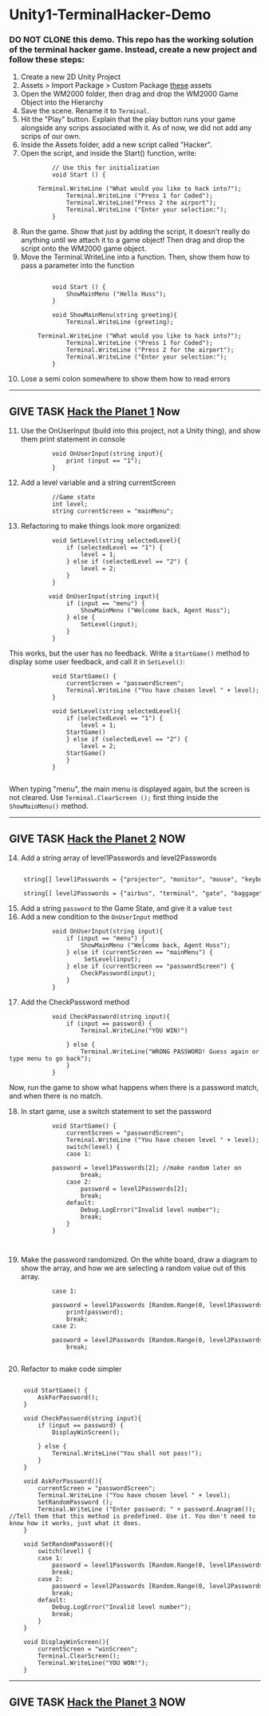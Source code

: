 # Unity1-TerminalHacker-Demo

### DO NOT CLONE this demo. This repo has the working solution of the terminal hacker game.  Instead, create a new project and follow these steps:

1. Create a new 2D Unity Project
2. Assets > Import Package > Custom Package [these](https://drive.google.com/open?id=1_0dUHQ9KFmEfOyo2VTyzJjP1_0q5wjiR) assets
3. Open the WM2000 folder, then drag and drop the WM2000 Game Object into the Hierarchy
4. Save the scene. Rename it to `Terminal`.
5. Hit the "Play" button. Explain that the play button runs your game alongside any scrips associated with it. As of now, we did not add any scrips of our own.
6. Inside the Assets folder, add a new script called "Hacker".
7. Open the script, and inside the Start() function, write:

```
		    // Use this for initialization
		    void Start () {
		        Terminal.WriteLine ("What would you like to hack into?");
		        Terminal.WriteLine ("Press 1 for Coded");
		        Terminal.WriteLine("Press 2 the airport");
		        Terminal.WriteLine ("Enter your selection:");
		    }
```
		
8. Run the game. Show that just by adding the script, it doesn't really do anything until we attach it to a game object! Then drag and drop the script onto the WM2000 game object.
9. Move the Terminal.WriteLine into a function. Then, show them how to pass a parameter into the function

```

		    void Start () {
		        ShowMainMenu ("Hello Huss");
		    }
		
		    void ShowMainMenu(string greeting){
		        Terminal.WriteLine (greeting);
		        Terminal.WriteLine ("What would you like to hack into?");
		        Terminal.WriteLine ("Press 1 for Coded");
		        Terminal.WriteLine ("Press 2 for the airport");
		        Terminal.WriteLine ("Enter your selection:");
		    }
```
		   
		
10. Lose a semi colon somewhere to show them how to read errors
------------------------------------------------------------------
GIVE TASK [Hack the Planet 1](https://warehouse.joincoded.com/assignments/tasks/unity/03-hack-the-planet-1-main-menu/) Now
------------------------------------------------------------------
11. Use the OnUserInput (build into this project, not a Unity thing), and show them print statement in console
```
		    void OnUserInput(string input){
		        print (input == "1");
		    }
```
		
12. Add a level variable and a string currentScreen
```
		    //Game state
		    int level;
		    string currentScreen = "mainMenu";
```
		
13. Refactoring to make things look more organized:

```
		    void SetLevel(string selectedLevel){
		        if (selectedLevel == "1") {
		            level = 1;
		        } else if (selectedLevel == "2") {
		            level = 2;
		        }
		    }
		    
		   void OnUserInput(string input){
		        if (input == "menu") {
		            ShowMainMenu ("Welcome back, Agent Huss");
		        } else {
		            SetLevel(input);
		        }
		    }
```

This works, but the user has no feedback. Write a `StartGame()` method to display some user feedback, and call it in `SetLevel()`:

```
		    void StartGame() {
		    	currentScreen = "passwordScreen";
		        Terminal.WriteLine ("You have chosen level " + level);
		    }
		    
		    void SetLevel(string selectedLevel){
		        if (selectedLevel == "1") {
		            level = 1;
			    StartGame()
		        } else if (selectedLevel == "2") {
		            level = 2;
			    StartGame()
		        }
		    }
		   
```
When typing "menu", the main menu is displayed again, but the screen is not cleared. Use `Terminal.ClearScreen ();` first thing inside the `ShowMainMenu()` method. 

--------------------------------------------------------------------------------
GIVE TASK [Hack the Planet 2](https://warehouse.joincoded.com/assignments/tasks/unity/04-hack-the-planet-2-functions/) NOW
--------------------------------------------------------------------------------
14. Add a string array of level1Passwords and level2Passwords
```
		    string[] level1Passwords = {"projector", "monitor", "mouse", "keyboard"};
		    string[] level2Passwords = {"airbus", "terminal", "gate", "baggage"}; 
```
		
15. Add a string `password` to the Game State, and give it a value `test`
16. Add a new condition to the `OnUserInput` method

```
		    void OnUserInput(string input){
		        if (input == "menu") {
		            ShowMainMenu ("Welcome back, Agent Huss");
		        } else if (currentScreen == "mainMenu") {
		             SetLevel(input);
		        } else if (currentScreen == "passwordScreen") {
		            CheckPassword(input);
		        }
		    } 
```

17. Add the CheckPassword method
```
		    void CheckPassword(string input){
		        if (input == password) {
		            Terminal.WriteLine("YOU WIN!")
		
		        } else {
		            Terminal.WriteLine("WRONG PASSWORD! Guess again or type menu to go back");
		        }
		    }		  
```

Now, run the game to show what happens when there is a password match, and when there is no match. 
		 
18. In start game, use a switch statement to set the password

```
		    void StartGame() {
		        currentScreen = "passwordScreen";
		        Terminal.WriteLine ("You have chosen level " + level);
		        switch(level) {
		        case 1: 
		            password = level1Passwords[2]; //make random later on
		            break;
		        case 2:
		            password = level2Passwords[2];
		            break;
		        default:
		            Debug.LogError("Invalid level number");
		            break;
		        }
		    } 
```
		     
		
19. Make the password randomized. On the white board, draw a diagram to show the array, and how we are selecting a random value out of this array.

```
	        case 1: 
	            password = level1Passwords [Random.Range(0, level1Passwords.Length)]; //make random later on
	            print(password);
	            break;
	        case 2:
	            password = level2Passwords [Random.Range(0, level2Passwords.Length)];
	            break;
		    
```

20. Refactor to make code simpler

```

    void StartGame() {
        AskForPassword();
    }

    void CheckPassword(string input){
        if (input == password) {
            DisplayWinScreen();

        } else {
            Terminal.WriteLine("You shall not pass!");
        }
    }

    void AskForPassword(){
        currentScreen = "passwordScreen";
        Terminal.WriteLine ("You have chosen level " + level);
        SetRandomPassword ();
        Terminal.WriteLine ("Enter password: " + password.Anagram()); //Tell them that this method is predefined. Use it. You don't need to know how it works, just what it does.
    }

    void SetRandomPassword(){
        switch(level) {
        case 1: 
            password = level1Passwords [Random.Range(0, level1Passwords.Length)]; //make random later on
            break;
        case 2:
            password = level2Passwords [Random.Range(0, level2Passwords.Length)];
            break;
        default:
            Debug.LogError("Invalid level number");
            break;
        }
    }
    
    void DisplayWinScreen(){
		currentScreen = "winScreen";
		Terminal.ClearScreen();
		Terminal.WriteLine("YOU WON!");
	}
 ```
 
--------------------------------------------------------------------------------
GIVE TASK [Hack the Planet 3]() NOW
--------------------------------------------------------------------------------
